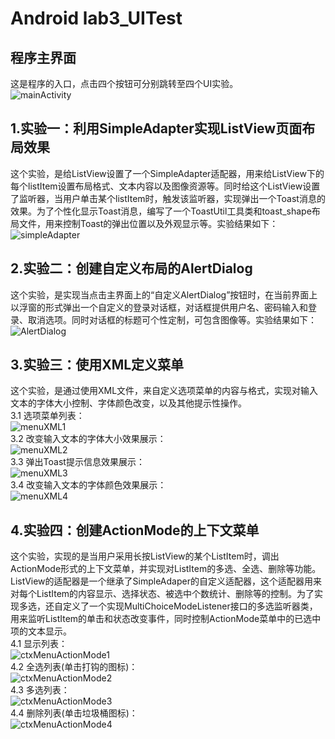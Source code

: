 # Android lab3_UITest
## 程序主界面
这是程序的入口，点击四个按钮可分别跳转至四个UI实验。<br>
![mainActivity](https://github.com/lois00/AndroidLab/blob/master/app/src/main/java/cl/fjnu/edu/cn/android_lab/lab3_UITest/images/mainActivity.png)

## 1.实验一：利用SimpleAdapter实现ListView页面布局效果
这个实验，是给ListView设置了一个SimpleAdapter适配器，用来给ListView下的每个listItem设置布局格式、文本内容以及图像资源等。同时给这个ListView设置了监听器，当用户单击某个listItem时，触发该监听器，实现弹出一个Toast消息的效果。为了个性化显示Toast消息，编写了一个ToastUtil工具类和toast_shape布局文件，用来控制Toast的弹出位置以及外观显示等。实验结果如下：<br>
![simpleAdapter](https://github.com/lois00/AndroidLab/blob/master/app/src/main/java/cl/fjnu/edu/cn/android_lab/lab3_UITest/images/simpleAdapter.png)<br>

## 2.实验二：创建自定义布局的AlertDialog
这个实验，是实现当点击主界面上的“自定义AlertDialog”按钮时，在当前界面上以浮窗的形式弹出一个自定义的登录对话框，对话框提供用户名、密码输入和登录、取消选项。同时对话框的标题可个性定制，可包含图像等。实验结果如下：<br>
![AlertDialog](https://github.com/lois00/AndroidLab/blob/master/app/src/main/java/cl/fjnu/edu/cn/android_lab/lab3_UITest/images/alertDialog.png)<br>

## 3.实验三：使用XML定义菜单
这个实验，是通过使用XML文件，来自定义选项菜单的内容与格式，实现对输入文本的字体大小控制、字体颜色改变，以及其他提示性操作。<br>
3.1 选项菜单列表：<br>
![menuXML1](https://github.com/lois00/AndroidLab/blob/master/app/src/main/java/cl/fjnu/edu/cn/android_lab/lab3_UITest/images/menuXML1.png)<br>
3.2 改变输入文本的字体大小效果展示：<br>
![menuXML2](https://github.com/lois00/AndroidLab/blob/master/app/src/main/java/cl/fjnu/edu/cn/android_lab/lab3_UITest/images/menuXML2.png)<br>
3.3 弹出Toast提示信息效果展示：<br>
![menuXML3](https://github.com/lois00/AndroidLab/blob/master/app/src/main/java/cl/fjnu/edu/cn/android_lab/lab3_UITest/images/menuXML3.png)<br>
3.4 改变输入文本的字体颜色效果展示：<br>
![menuXML4](https://github.com/lois00/AndroidLab/blob/master/app/src/main/java/cl/fjnu/edu/cn/android_lab/lab3_UITest/images/menuXML4.png)<br>

## 4.实验四：创建ActionMode的上下文菜单
这个实验，实现的是当用户采用长按ListView的某个ListItem时，调出ActionMode形式的上下文菜单，并实现对ListItem的多选、全选、删除等功能。ListView的适配器是一个继承了SimpleAdaper的自定义适配器，这个适配器用来对每个ListItem的内容显示、选择状态、被选中个数统计、删除等的控制。为了实现多选，还自定义了一个实现MultiChoiceModeListener接口的多选监听器类，用来监听ListItem的单击和状态改变事件，同时控制ActionMode菜单中的已选中项的文本显示。<br>
4.1 显示列表：<br>
![ctxMenuActionMode1](https://github.com/lois00/AndroidLab/blob/master/app/src/main/java/cl/fjnu/edu/cn/android_lab/lab3_UITest/images/ctxMenuActionMode1.png)<br>
4.2 全选列表(单击打钩的图标)：<br>
![ctxMenuActionMode2](https://github.com/lois00/AndroidLab/blob/master/app/src/main/java/cl/fjnu/edu/cn/android_lab/lab3_UITest/images/ctxMenuActionMode2.png)<br>
4.3 多选列表：<br>
![ctxMenuActionMode3](https://github.com/lois00/AndroidLab/blob/master/app/src/main/java/cl/fjnu/edu/cn/android_lab/lab3_UITest/images/ctxMenuActionMode3.png)<br>
4.4 删除列表(单击垃圾桶图标)：<br>
![ctxMenuActionMode4](https://github.com/lois00/AndroidLab/blob/master/app/src/main/java/cl/fjnu/edu/cn/android_lab/lab3_UITest/images/ctxMenuActionMode4.png)
